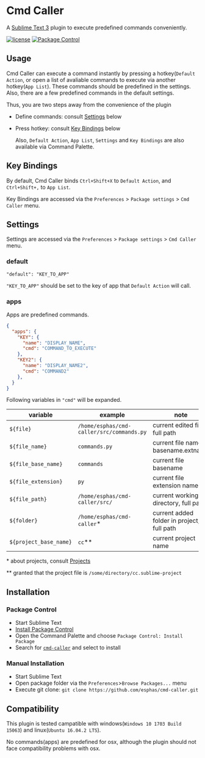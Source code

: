 
# Cmd Caller

A [Sublime Text 3](http://www.sublimetext.com) plugin to execute predefined commands conveniently.

[![license](https://img.shields.io/github/license/mashape/apistatus.svg?style=flat-square)](https://github.com/esphas/cmd-caller/blob/master/License)
[![Package Control](https://img.shields.io/packagecontrol/dt/cmd-caller.svg?style=flat-square)](https://packagecontrol.io/packages/cmd-caller)

## Usage

Cmd Caller can execute a command instantly by pressing a hotkey(`Default Action`, or open a list of avaliable commands to execute via another hotkey(`App List`).
These commands should be predefined in the settings. Also, there are a few predefined commands in the default settings.

Thus, you are two steps away from the convenience of the plugin
* Define commands: consult [Settings](#settings) below
* Press hotkey: consult [Key Bindings](#key-bindings) below

  Also, `Default Action`, `App List`, `Settings` and `Key Bindings` are also available via Command Palette.

## Key Bindings
By default, Cmd Caller binds `Ctrl+Shift+X` to `Default Action`, and `Ctrl+Shift+,` to `App List`.


Key Bindings are accessed via the `Preferences` > `Package settings` > `Cmd Caller` menu.

## Settings
Settings are accessed via the `Preferences` > `Package settings` > `Cmd Caller` menu.

### default
`"default": "KEY_TO_APP"`

`"KEY_TO_APP"` should be set to the key of app that `Default Action` will call.

### apps

Apps are predefined commands.

```json
{
  "apps": {
    "KEY": {
      "name": "DISPLAY_NAME",
      "cmd": "COMMAND_TO_EXECUTE"
    },
    "KEY2": {
      "name": "DISPLAY_NAME2",
      "cmd": "COMMAND2"
    },
  }
}
```

Following variables in `"cmd"` will be expanded.

   variable            | example                                   | note
-----------------------|-------------------------------------------|----------------------------------
`${file}`              | `/home/esphas/cmd-caller/src/commands.py` | current edited file, full path
`${file_name}`         | `commands.py`                             | current file name: basename.extname
`${file_base_name}`    | `commands`                                | current file basename
`${file_extension}`    | `py`                                      | current file extension name
`${file_path}`         | `/home/esphas/cmd-caller/src/`            | current working directory, full path
`${folder}`            | `/home/esphas/cmd-caller`*                | current added folder in project, full path
`${project_base_name}` | `cc`**                                    | current project name

\* about projects, consult [Projects](http://docs.sublimetext.info/en/latest/file_management/projects.html)

\*\* granted that the project file is `/some/directory/cc.sublime-project`

## Installation

### Package Control
* Start Sublime Text
* [Install Package Control](https://packagecontrol.io/installation#st3)
* Open the Command Palette and choose `Package Control: Install Package`
* Search for [`cmd-caller`](https://packagecontrol.io/packages/cmd-caller) and select to install

### Manual Installation
* Start Sublime Text
* Open package folder via the `Preferences`>`Browse Packages...` menu
* Execute git clone: `git clone https://github.com/esphas/cmd-caller.git`

## Compatibility

This plugin is tested campatible with windows(`Windows 10 1703 Build 15063`) and linux(`Ubuntu 16.04.2 LTS`).

No commands(apps) are predefined for osx, although the plugin should not face compatibility problems with osx.

